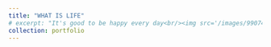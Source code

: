 ```yaml
---
title: "WHAT IS LIFE"
# excerpt: "It's good to be happy every day<br/><img src='/images/99074911_p0_master1200.jpeg'>"
collection: portfolio
---
```

